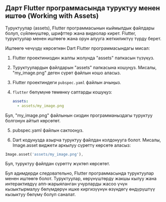 ## Дарт Flutter программасында туруктуу менен иштөө (Working with Assets)

Туруктуулар (assets), Flutter программасынын кыймылдык файлдары болуп, сүйлөнүштөр, шрифттер жана видеолар кирет. Flutter, туруктуулар менен иштөөгө жана орун алууга жеткиликтүү түрдү берет.

Иштөөгө чечүүдү көрсөткөн Dart Flutter программасындагы мисал:

1. Flutter проектиниздин жалпы жолунда "assets" папкасын түзүңүз.

2. Туруктуулардын файлдарын "assets" папкасына кошуңуз. Мисалы, "my_image.png" деген сүрөт файлын кошо аласыз.

3. Flutter проектиндеги `pubspec.yaml` файлын ачыңыз.

4. `flutter` бөлүмүнө төмөнкү саптарды кошуңуз:

   ```yaml
   assets:
     - assets/my_image.png
Бул, "my_image.png" файлынын сиздин программаныздагы туруктуу болгонун айтып көрсөтөт.

5. pubspec.yaml файлын сактооңуз.

6. Dart кодунузда азырча туруктуу файлдан колдонууга болот. Мисалы, Image.asset виджети аркылуу сүрөттү көрсөтө аласыз:
``` dart
Image.asset('assets/my_image.png'),
```
Бул, туруктуу файлдан сүрөттү жүктөп көрсөтөт.

Бул адимдерди следовательно, Flutter программасында туруктуулар менен иштөөгө болот. Туруктуулар, көрүнүштөрдү жакшы кылуу жана интерактивдүү апп-жарыяланган учурларды жасоо үчүн кызыктырмалуу бөлүмдөрүн ишке киргизүүнүн өзүндөгү өндүрүштүү кызыктуу бөлүмү болуп саналат.

